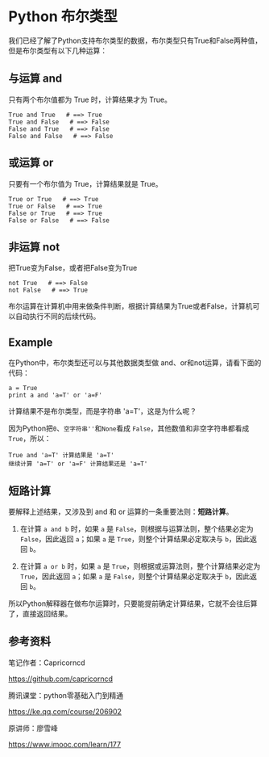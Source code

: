 # Python 布尔类型

我们已经了解了Python支持布尔类型的数据，布尔类型只有True和False两种值，但是布尔类型有以下几种运算：

## 与运算 and

只有两个布尔值都为 True 时，计算结果才为 True。

```
True and True   # ==> True
True and False   # ==> False
False and True   # ==> False
False and False   # ==> False
```

## 或运算 or

只要有一个布尔值为 True，计算结果就是 True。

```
True or True   # ==> True
True or False   # ==> True
False or True   # ==> True
False or False   # ==> False
```

## 非运算 not

把True变为False，或者把False变为True

```
not True   # ==> False
not False   # ==> True
```

布尔运算在计算机中用来做条件判断，根据计算结果为True或者False，计算机可以自动执行不同的后续代码。

## Example

在Python中，布尔类型还可以与其他数据类型做 and、or和not运算，请看下面的代码：

```
a = True
print a and 'a=T' or 'a=F'
```

计算结果不是布尔类型，而是字符串 'a=T'，这是为什么呢？

因为Python把`0`、`空字符串''`和`None`看成 `False`，其他数值和非空字符串都看成 `True`，所以：

```
True and 'a=T' 计算结果是 'a=T'
继续计算 'a=T' or 'a=F' 计算结果还是 'a=T'
```

## 短路计算

要解释上述结果，又涉及到 and 和 or 运算的一条重要法则：**短路计算**。

1. 在计算 `a and b` 时，如果 `a` 是 `False`，则根据与运算法则，整个结果必定为 `False`，因此返回 `a`；如果 `a` 是 `True`，则整个计算结果必定取决与 `b`，因此返回 `b`。

2. 在计算 `a or b` 时，如果 `a` 是 `True`，则根据或运算法则，整个计算结果必定为 `True`，因此返回 `a`；如果 `a` 是 `False`，则整个计算结果必定取决于 `b`，因此返回 `b`。

所以Python解释器在做布尔运算时，只要能提前确定计算结果，它就不会往后算了，直接返回结果。


## 参考资料

笔记作者：Capricorncd

https://github.com/capricorncd

腾讯课堂：python零基础入门到精通

https://ke.qq.com/course/206902

原讲师：廖雪峰

https://www.imooc.com/learn/177
